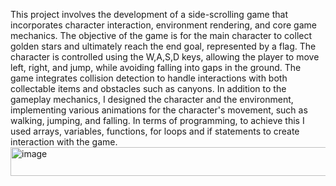 This project involves the development of a side-scrolling game that incorporates character interaction, environment rendering, and core game mechanics. The objective of the game is for the main character to collect golden stars and ultimately reach the end goal, represented by a flag. The character is controlled using the W,A,S,D keys, allowing the player to move left, right, and jump, while avoiding falling into gaps in the ground. The game integrates collision detection to handle interactions with both collectable items and obstacles such as canyons. In addition to the gameplay mechanics, I designed the character and the environment, implementing various animations for the character's movement, such as walking, jumping, and falling. In terms of programming, to achieve this I used arrays, variables, functions, for loops and if statements to create interaction with the game.
<img width="8809" height="46" alt="image" src="https://github.com/user-attachments/assets/66912ef8-ce63-4abc-94d3-3d777102a0df" />
